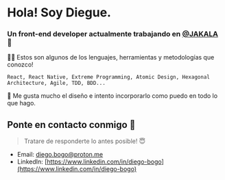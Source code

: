 # Hola! Soy Diegue.
### Un front-end developer actualmente trabajando en [@JAKALA](https://www.jakala.com/) 🐣

🕵️‍♀️ Estos son algunos de los lenguajes, herramientas y metodologías que conozco!

 `React, React Native, Extreme Programming, Atomic Design, Hexagonal Architecture, Agile, TDD, BDD...`

🥰 Me gusta mucho el diseño e intento incorporarlo como puedo en todo lo que hago.

## Ponte en contacto conmigo 💌

> Tratare de responderte lo antes posible! 😇
- Email: diego.bogo@proton.me
- LinkedIn: [https://www.linkedin.com/in/diego-bogo](https://www.linkedin.com/in/diego-bogo)


